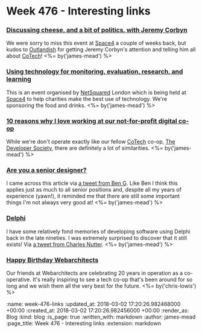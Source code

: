 Week 476 - Interesting links
============================

### [Discussing cheese, and a bit of politics, with Jeremy Corbyn](https://outlandish.com/blog/general/discussing-cheese-with-jeremy-corbyn/)

We were sorry to miss this event at [Space4][] a couple of weeks back, but kudos to [Outlandish][] for getting Jeremy Corbyn's attention and telling him all about [CoTech][]! <%= by('james-mead') %>

[Space4]: http://space4.tech/
[Outlandish]: http://outlandish.com/
[CoTech]: https://www.coops.tech


### [Using technology for monitoring, evaluation, research, and learning](https://www.meetup.com/netsquaredlondon/events/248240303/)

This is an event organised by [NetSquared][] London which is being held at [Space4][] to help charities make the best use of technology. We're sponsoring the food and drinks. <%= by('james-mead') %>

[NetSquared]: http://www.netsquared.org/


### [10 reasons why I love working at our not-for-profit digital co-op](https://medium.com/@devsociety_/10-reasons-why-i-love-working-at-our-not-for-profit-digital-co-op-with-gifs-c4233206c0bc)

While we're don't operate exactly like our fellow [CoTech][] co-op, [The Developer Society][], there are definitely a lot of similarities. <%= by('james-mead') %>

[The Developer Society]: https://www.dev.ngo/


### [Are you a senior designer?](https://medium.com/@BenHolliday/seniority-in-design-5169a39465c8)

I came across this article via [a tweet from Ben G][beng-tweet]. Like Ben I think this applies just as much to all senior positions and, despite all my years of experience (yawn!), it reminded me that there are still some important things I'm not always very good at! <%= by('james-mead') %>

[beng-tweet]: https://twitter.com/beng/status/969129743151968256


### [Delphi](https://www.embarcadero.com/products/delphi)

I have some relatively fond memories of developing software using Delphi back in the late nineties. I was extremely surprised to discover that it still exists! Via [a tweet from Charles Nutter][headius-tweet]. <%= by('james-mead') %>

[headius-tweet]: https://twitter.com/headius/status/966831073350045698

### [Happy Birthday Webarchitects](https://www.webarchitects.coop/20th)

Our friends at Webarchitects are celebrating 20 years in operation as a co-operative. It's really inspiring to see a tech co-op that's been around for so long and we wish them all the very best for the future. <%= by('chris-lowis') %>

:name: week-476-links
:updated_at: 2018-03-02 17:20:26.982468000 +00:00
:created_at: 2018-03-02 17:20:26.982456000 +00:00
:render_as: Blog
:kind: blog
:is_page: true
:written_with: markdown
:author: james-mead
:page_title: Week 476 - Interesting links
:extension: markdown
